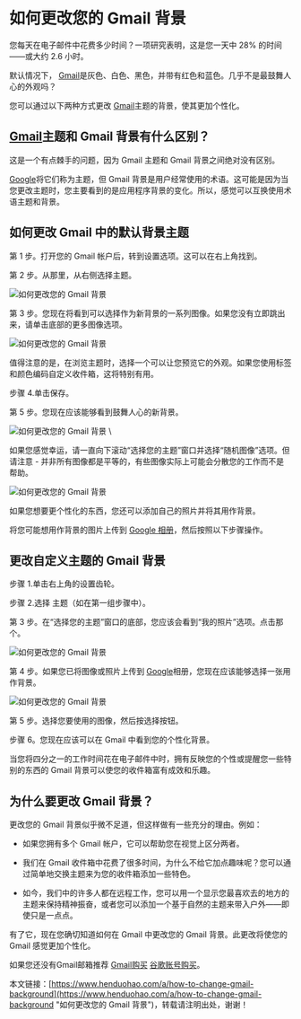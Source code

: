# 如何更改您的 Gmail 背景
您每天在电子邮件中花费多少时间？一项研究表明，这是您一天中 28% 的时间——或大约 2.6 小时。

默认情况下， [Gmail](https://www.henduohao.com/tag/gmail "Gmail是Google的免费网络邮件服务，也是世界上用户量最多的邮箱。")是灰色、白色、黑色，并带有红色和蓝色。几乎不是最鼓舞人心的外观吗？

您可以通过以下两种方式更改 [Gmail](https://www.henduohao.com/tag/gmail "Gmail是Google的免费网络邮件服务，也是世界上用户量最多的邮箱。")主题的背景，使其更加个性化。

## [Gmail](https://www.henduohao.com/tag/gmail "Gmail是Google的免费网络邮件服务，也是世界上用户量最多的邮箱。")主题和 Gmail 背景有什么区别？

这是一个有点棘手的问题，因为 Gmail 主题和 Gmail 背景之间绝对没有区别。

[Google](https://www.henduohao.com/tag/google "Google（中文譯名：谷歌）為Alphabet（字母控股）的子公司，业务范围涵盖互联网广告、互联网搜索、云计算等领域，全球最大的搜索引擎。")将它们称为主题，但 Gmail 背景是用户经常使用的术语。这可能是因为当您更改主题时，您主要看到的是应用程序背景的变化。所以，感觉可以互换使用术语主题和背景。 

## 如何更改 Gmail 中的默认背景主题

第 1 步。打开您的 Gmail 帐户后，转到设置选项。这可以在右上角找到。

第 2 步。从那里，从右侧选择主题。

![如何更改您的 Gmail 背景](https://p3-juejin.byteimg.com/tos-cn-i-k3u1fbpfcp/9a70d9b223834a05bc74653b24975cd2~tplv-k3u1fbpfcp-zoom-1.image)

第 3 步。您现在将看到可以选择作为新背景的一系列图像。如果您没有立即跳出来，请单击底部的更多图像选项。

![如何更改您的 Gmail 背景](https://p3-juejin.byteimg.com/tos-cn-i-k3u1fbpfcp/7bf87d3f4e3c49a18e1c70ded1bf87c0~tplv-k3u1fbpfcp-zoom-1.image)

值得注意的是，在浏览主题时，选择一个可以让您预览它的外观。如果您使用标签和颜色编码自定义收件箱，这将特别有用。

步骤 4.单击保存。

第 5 步。您现在应该能够看到鼓舞人心的新背景。

![如何更改您的 Gmail 背景](https://p3-juejin.byteimg.com/tos-cn-i-k3u1fbpfcp/bd330737733b473bacad7e1232283d00~tplv-k3u1fbpfcp-zoom-1.image) \
如果您感觉幸运，请一直向下滚动“选择您的主题”窗口并选择“随机图像”选项。但请注意 - 并非所有图像都是平等的，有些图像实际上可能会分散您的工作而不是帮助。

![如何更改您的 Gmail 背景](https://p3-juejin.byteimg.com/tos-cn-i-k3u1fbpfcp/dc229d74d2874161ad4a28ccf771b4ab~tplv-k3u1fbpfcp-zoom-1.image)

如果您想要更个性化的东西，您还可以添加自己的照片并将其用作背景。

将您可能想用作背景的图片上传到 [Google 相册](https://www.google.com/photos/about/)，然后按照以下步骤操作。

## 更改自定义主题的 Gmail 背景

步骤 1.单击右上角的设置齿轮。

步骤 2.选择 主题（如在第一组步骤中）。

第 3 步。在“选择您的主题”窗口的底部，您应该会看到“我的照片”选项。点击那个。

![如何更改您的 Gmail 背景](https://p3-juejin.byteimg.com/tos-cn-i-k3u1fbpfcp/edffdaa4da934d1f9fa4877539e01400~tplv-k3u1fbpfcp-zoom-1.image)

第 4 步。如果您已将图像或照片上传到 [Google](https://www.henduohao.com/tag/google "Google（中文譯名：谷歌）為Alphabet（字母控股）的子公司，业务范围涵盖互联网广告、互联网搜索、云计算等领域，全球最大的搜索引擎。")相册，您现在应该能够选择一张用作背景。

![如何更改您的 Gmail 背景](https://p3-juejin.byteimg.com/tos-cn-i-k3u1fbpfcp/c7815e45570b46b8805be60dd104fdaf~tplv-k3u1fbpfcp-zoom-1.image)

第 5 步。选择您要使用的图像，然后按选择按钮。

步骤 6。您现在应该可以在 Gmail 中看到您的个性化背景。

当您将四分之一的工作时间花在电子邮件中时，拥有反映您的个性或提醒您一些特别的东西的 Gmail 背景可以使您的收件箱富有成效和乐趣。

## 为什么要更改 Gmail 背景？

更改您的 Gmail 背景似乎微不足道，但这样做有一些充分的理由。例如：

-   如果您拥有多个 Gmail 帐户，它可以帮助您在视觉上区分两者。
-   我们在 Gmail 收件箱中花费了很多时间，为什么不给它加点趣味呢？您可以通过简单地交换主题来为您的收件箱添加一些特色。
-   如今，我们中的许多人都在远程工作，您可以用一个显示您最喜欢去的地方的主题来保持精神振奋，或者您可以添加一个基于自然的主题来带入户外——即使只是一点点。

有了它，现在您确切知道如何在 Gmail 中更改您的 Gmail 背景。此更改将使您的 Gmail 感觉更加个性化。

如果您还没有Gmail邮箱推荐 [Gmail购买](https://www.henduohao.com/tag/buy-gmail "Gmail邮箱购买 谷歌邮箱购买 Gmail购买 Google账号购买") [谷歌账号购买](https://www.henduohao.com/tag/buy-google-account "Gmail邮箱购买 谷歌邮箱购买 Gmail购买 Google账号购买")。

本文链接：[https://www.henduohao.com/a/how-to-change-gmail-background](https://www.henduohao.com/a/how-to-change-gmail-background "如何更改您的 Gmail 背景")，转载请注明出处，谢谢！